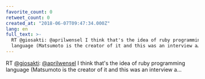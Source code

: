 ```yaml
---
favorite_count: 0
retweet_count: 0
created_at: "2018-06-07T09:47:34.000Z"
lang: en
full_text: >-
  RT @giosakti: @aprilwensel I think that's the idea of ruby programming
  language (Matsumoto is the creator of it and this was an interview a…
---
```


RT [@giosakti](https://twitter.com/giosakti):
[@aprilwensel](https://twitter.com/aprilwensel) I think that's the idea of ruby
programming language (Matsumoto is the creator of it and this was an interview
a…
